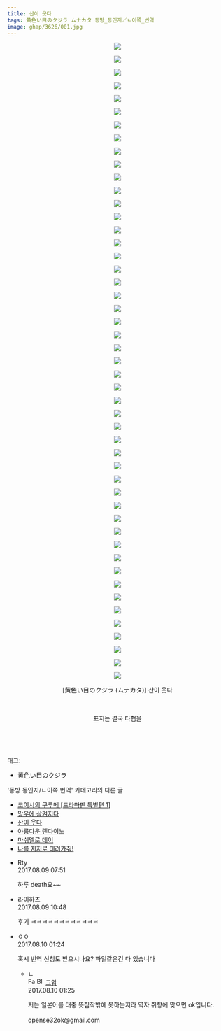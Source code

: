 ```yaml
---
title: 산이 웃다
tags: 黄色い目のクジラ ムナカタ 동방_동인지／ㄴ이쪽_번역
image: ghap/3626/001.jpg
---
```

<div class="article">
<p style="text-align: center; clear: none; float: none;"><img src="{{ site.nasurl }}/ghap/3626/001.jpg"/></p>
<p style="text-align: center; clear: none; float: none;"><img src="{{ site.nasurl }}/ghap/3626/002.jpg"/></p>
<p style="text-align: center; clear: none; float: none;"><img src="{{ site.nasurl }}/ghap/3626/003.jpg"/></p>
<p style="text-align: center; clear: none; float: none;"><img src="{{ site.nasurl }}/ghap/3626/004.jpg"/></p>
<p style="text-align: center; clear: none; float: none;"><img src="{{ site.nasurl }}/ghap/3626/005.jpg"/></p>
<p style="text-align: center; clear: none; float: none;"><img src="{{ site.nasurl }}/ghap/3626/006.jpg"/></p>
<p style="text-align: center; clear: none; float: none;"><img src="{{ site.nasurl }}/ghap/3626/007.jpg"/></p>
<p style="text-align: center; clear: none; float: none;"><img src="{{ site.nasurl }}/ghap/3626/008.jpg"/></p>
<p style="text-align: center; clear: none; float: none;"><img src="{{ site.nasurl }}/ghap/3626/009.jpg"/></p>
<p style="text-align: center; clear: none; float: none;"><img src="{{ site.nasurl }}/ghap/3626/010.jpg"/></p>
<p style="text-align: center; clear: none; float: none;"><img src="{{ site.nasurl }}/ghap/3626/011.jpg"/></p>
<p style="text-align: center; clear: none; float: none;"><img src="{{ site.nasurl }}/ghap/3626/012.jpg"/></p>
<p style="text-align: center; clear: none; float: none;"><img src="{{ site.nasurl }}/ghap/3626/013.jpg"/></p>
<p style="text-align: center; clear: none; float: none;"><img src="{{ site.nasurl }}/ghap/3626/014.jpg"/></p>
<p style="text-align: center; clear: none; float: none;"><img src="{{ site.nasurl }}/ghap/3626/015.jpg"/></p>
<p style="text-align: center; clear: none; float: none;"><img src="{{ site.nasurl }}/ghap/3626/016.jpg"/></p>
<p style="text-align: center; clear: none; float: none;"><img src="{{ site.nasurl }}/ghap/3626/017.jpg"/></p>
<p style="text-align: center; clear: none; float: none;"><img src="{{ site.nasurl }}/ghap/3626/018.jpg"/></p>
<p style="text-align: center; clear: none; float: none;"><img src="{{ site.nasurl }}/ghap/3626/019.jpg"/></p>
<p style="text-align: center; clear: none; float: none;"><img src="{{ site.nasurl }}/ghap/3626/020.jpg"/></p>
<p style="text-align: center; clear: none; float: none;"><img src="{{ site.nasurl }}/ghap/3626/021.jpg"/></p>
<p style="text-align: center; clear: none; float: none;"><img src="{{ site.nasurl }}/ghap/3626/022.jpg"/></p>
<p style="text-align: center; clear: none; float: none;"><img src="{{ site.nasurl }}/ghap/3626/023.jpg"/></p>
<p style="text-align: center; clear: none; float: none;"><img src="{{ site.nasurl }}/ghap/3626/024.jpg"/></p>
<p style="text-align: center; clear: none; float: none;"><img src="{{ site.nasurl }}/ghap/3626/025.jpg"/></p>
<p style="text-align: center; clear: none; float: none;"><img src="{{ site.nasurl }}/ghap/3626/026.jpg"/></p>
<p style="text-align: center; clear: none; float: none;"><img src="{{ site.nasurl }}/ghap/3626/027.jpg"/></p>
<p style="text-align: center; clear: none; float: none;"><img src="{{ site.nasurl }}/ghap/3626/028.jpg"/></p>
<p style="text-align: center; clear: none; float: none;"><img src="{{ site.nasurl }}/ghap/3626/029.jpg"/></p>
<p style="text-align: center; clear: none; float: none;"><img src="{{ site.nasurl }}/ghap/3626/030.jpg"/></p>
<p style="text-align: center; clear: none; float: none;"><img src="{{ site.nasurl }}/ghap/3626/031.jpg"/></p>
<p style="text-align: center; clear: none; float: none;"><img src="{{ site.nasurl }}/ghap/3626/032.jpg"/></p>
<p style="text-align: center; clear: none; float: none;"><img src="{{ site.nasurl }}/ghap/3626/033.jpg"/></p>
<p style="text-align: center; clear: none; float: none;"><img src="{{ site.nasurl }}/ghap/3626/034.jpg"/></p>
<p style="text-align: center; clear: none; float: none;"><img src="{{ site.nasurl }}/ghap/3626/035.jpg"/></p>
<p style="text-align: center; clear: none; float: none;"><img src="{{ site.nasurl }}/ghap/3626/036.jpg"/></p>
<p style="text-align: center; clear: none; float: none;"><img src="{{ site.nasurl }}/ghap/3626/037.jpg"/></p>
<p style="text-align: center; clear: none; float: none;"><img src="{{ site.nasurl }}/ghap/3626/038.jpg"/></p>
<p style="text-align: center; clear: none; float: none;"><img src="{{ site.nasurl }}/ghap/3626/039.jpg"/></p>
<p style="text-align: center; clear: none; float: none;"><img src="{{ site.nasurl }}/ghap/3626/040.jpg"/></p>
<p style="text-align: center; clear: none; float: none;"><img src="{{ site.nasurl }}/ghap/3626/041.jpg"/></p>
<p style="text-align: center; clear: none; float: none;"><img src="{{ site.nasurl }}/ghap/3626/042.jpg"/></p>
<p style="text-align: center; clear: none; float: none;"><img src="{{ site.nasurl }}/ghap/3626/043.jpg"/></p>
<p style="text-align: center; clear: none; float: none;"><img src="{{ site.nasurl }}/ghap/3626/044.jpg"/></p>
<p style="text-align: center; clear: none; float: none;"><img src="{{ site.nasurl }}/ghap/3626/045.jpg"/></p>
<p style="text-align: center; clear: none; float: none;"><img src="{{ site.nasurl }}/ghap/3626/046.jpg"/></p>
<p style="text-align: center; clear: none; float: none;"><img src="{{ site.nasurl }}/ghap/3626/047.jpg"/></p>
<p style="text-align: center; clear: none; float: none;"><img src="{{ site.nasurl }}/ghap/3626/048.jpg"/></p>
<p style="text-align: center; clear: none; float: none;"><img src="{{ site.nasurl }}/ghap/3626/049.jpg"/></p>
<p style="text-align: center; clear: none; float: none;">[黄色い目のクジラ (ムナカタ)] 산이 웃다</p>
<p style="text-align: center; clear: none; float: none;"><br/></p>
<p style="text-align: center; clear: none; float: none;">표지는 결국 타협을</p>
<p style="text-align: center; clear: none; float: none;"><br/></p>
<p><br/></p>
</div><div class="tagTrail">
<p>태그: </p>
<ul>
<li>黄色い目のクジラ</li>
</ul>
</div><div class="another">
<p>'동방 동인지/ㄴ이쪽 번역' 카테고리의 다른 글</p>
<ul>
<li><a href="/2017-08-12-ghap_3649">코이시의 구루메 [드라마판 특별편 1]</a></li>
<li><a href="/2017-08-12-ghap_3648">망우에 삼켜지다</a></li>
<li><a href="/2017-08-09-ghap_3626">산이 웃다</a></li>
<li><a href="/2017-08-08-ghap_3625">아름다운 렌다이노</a></li>
<li><a href="/2017-08-06-ghap_3623">마쉬멜로 데이</a></li>
<li><a href="/2017-08-02-ghap_3607">나를 지저로 데려가줘!</a></li>
</ul>
</div><div class="cb_module cb_fluid">
<div class="cb_wrt cb_profile">
<div class="comment">
<ul>
<li class="cb_thumb_off" id="comment15054761">
<div class="cb_comment_area">
<div class="cb_info_area">
<div class="cb_section">
<span class="cb_nick_name">Rty</span>
</div>
<div class="cb_section">
<span class="cb_date">2017.08.09 07:51 </span>
</div>
</div>
<div class="cb_dsc_comment">
<p class="cb_dsc">
											하루 death요~~
										</p>
</div>
</div></li>
<li class="cb_thumb_off" id="comment15054864">
<div class="cb_comment_area">
<div class="cb_info_area">
<div class="cb_section">
<span class="cb_nick_name">라이하즈</span>
</div>
<div class="cb_section">
<span class="cb_date">2017.08.09 10:48 </span>
</div>
</div>
<div class="cb_dsc_comment">
<p class="cb_dsc">
											후기 ㅋㅋㅋㅋㅋㅋㅋㅋㅋㅋㅋㅋ
										</p>
</div>
</div></li>
<li class="cb_thumb_off" id="comment15055680">
<div class="cb_comment_area">
<div class="cb_info_area">
<div class="cb_section">
<span class="cb_nick_name">ㅇㅇ</span>
</div>
<div class="cb_section">
<span class="cb_date">2017.08.10 01:24 </span>
</div>
</div>
<div class="cb_dsc_comment">
<p class="cb_dsc">
											혹시 번역 신청도 받으시나요? 파일같은건 다 있습니다
										</p>
</div>
<ul>
<li class="cb_thumb_off" id="comment15055681">
<span class="cb_bu_subnode">ㄴ</span>
<div class="cb_comment_area">
<div class="cb_info_area">
<div class="cb_section">
<span class="cb_nick_name"><img alt="Favicon of https://ghaptouhou.tistory.com" height="16" onerror="this.onerror=null;this.parentNode.removeChild(this)" src="https://ghaptouhou.tistory.com/favicon.ico" width="16"/> <img alt="BlogIcon" height="16" onerror="this.parentNode.removeChild(this)" src="https://ghaptouhou.tistory.com/index.gif" width="16"/> <a href="https://ghaptouhou.tistory.com" onclick="return openLinkInNewWindow(this)"> 그압</a><span class="tistoryProfileLayerTrigger" onclick='TistoryProfile.show(event, this, {"title":"\uc800\uae30 \uc774\uac70 \ub098\uc911\uc5d0 \uc218\uc815 \uac00\ub2a5\ud558\ub098\uc694","url":"https:\/\/ghap.tistory.com","nickname":"\uadf8\uc555","items":[]}); return false;'></span></span>
</div>
<div class="cb_section">
<span class="cb_date">2017.08.10 01:25 </span>
</div>
</div>
<div class="cb_dsc_comment">
<p class="cb_dsc">
																저는 일본어를 대충 뜻짐작밖에 못하는지라 역자 취향에 맞으면 ok입니다.<br/>
<br/>
opense32ok@gmail.com
															</p>
</div>
</div>
</li>
</ul>
</div></li>
</ul>
</div>
</div><!-- commentList close -->
</div>